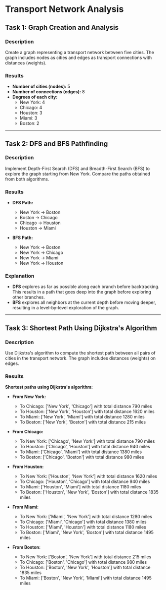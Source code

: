 # Transport Network Analysis

## Task 1: Graph Creation and Analysis

### Description

Create a graph representing a transport network between five cities. The graph includes nodes as cities and edges as transport connections with distances (weights).

### Results

- **Number of cities (nodes):** 5
- **Number of connections (edges):** 8
- **Degrees of each city:**
  - New York: 4
  - Chicago: 4
  - Houston: 3
  - Miami: 3
  - Boston: 2

---

## Task 2: DFS and BFS Pathfinding

### Description

Implement Depth-First Search (DFS) and Breadth-First Search (BFS) to explore the graph starting from New York. Compare the paths obtained from both algorithms.

### Results

- **DFS Path:**

  - New York -> Boston
  - Boston -> Chicago
  - Chicago -> Houston
  - Houston -> Miami

- **BFS Path:**
  - New York -> Boston
  - New York -> Chicago
  - New York -> Miami
  - New York -> Houston

### Explanation

- **DFS** explores as far as possible along each branch before backtracking. This results in a path that goes deep into the graph before exploring other branches.
- **BFS** explores all neighbors at the current depth before moving deeper, resulting in a level-by-level exploration of the graph.

---

## Task 3: Shortest Path Using Dijkstra's Algorithm

### Description

Use Dijkstra's algorithm to compute the shortest path between all pairs of cities in the transport network. The graph includes distances (weights) on edges.

### Results

**Shortest paths using Dijkstra's algorithm:**

- **From New York:**

  - To Chicago: ['New York', 'Chicago'] with total distance 790 miles
  - To Houston: ['New York', 'Houston'] with total distance 1620 miles
  - To Miami: ['New York', 'Miami'] with total distance 1280 miles
  - To Boston: ['New York', 'Boston'] with total distance 215 miles

- **From Chicago:**

  - To New York: ['Chicago', 'New York'] with total distance 790 miles
  - To Houston: ['Chicago', 'Houston'] with total distance 940 miles
  - To Miami: ['Chicago', 'Miami'] with total distance 1380 miles
  - To Boston: ['Chicago', 'Boston'] with total distance 980 miles

- **From Houston:**

  - To New York: ['Houston', 'New York'] with total distance 1620 miles
  - To Chicago: ['Houston', 'Chicago'] with total distance 940 miles
  - To Miami: ['Houston', 'Miami'] with total distance 1180 miles
  - To Boston: ['Houston', 'New York', 'Boston'] with total distance 1835 miles

- **From Miami:**

  - To New York: ['Miami', 'New York'] with total distance 1280 miles
  - To Chicago: ['Miami', 'Chicago'] with total distance 1380 miles
  - To Houston: ['Miami', 'Houston'] with total distance 1180 miles
  - To Boston: ['Miami', 'New York', 'Boston'] with total distance 1495 miles

- **From Boston:**
  - To New York: ['Boston', 'New York'] with total distance 215 miles
  - To Chicago: ['Boston', 'Chicago'] with total distance 980 miles
  - To Houston: ['Boston', 'New York', 'Houston'] with total distance 1835 miles
  - To Miami: ['Boston', 'New York', 'Miami'] with total distance 1495 miles
